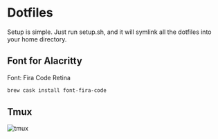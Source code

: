 # Dotfiles

Setup is simple. Just run setup.sh, and it will symlink all the dotfiles into your home directory.

## Font for Alacritty

Font: Fira Code Retina

```bash
brew cask install font-fira-code
```

## Tmux

![tmux](https://raw.githubusercontent.com/alexstrassheim/dotfiles/master/tmux.png)
